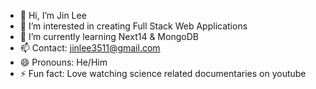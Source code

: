 - 👋 Hi, I’m Jin Lee
- 👀 I’m interested in creating Full Stack Web Applications
- 🌱 I’m currently learning Next14 & MongoDB
- 📫 Contact: jinlee3511@gmail.com
- 😄 Pronouns: He/Him
- ⚡ Fun fact: Love watching science related documentaries on youtube

<!---
JinLee3511/JinLee3511 is a ✨ special ✨ repository because its `README.md` (this file) appears on your GitHub profile.
You can click the Preview link to take a look at your changes.
--->
